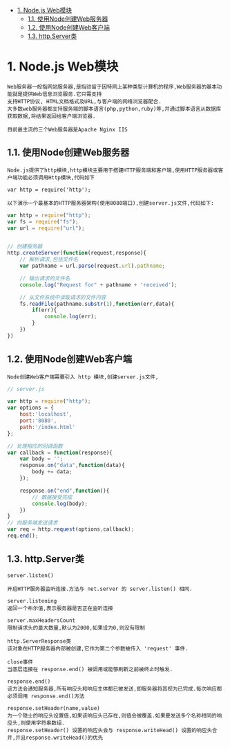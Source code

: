 <!-- TOC -->

- [1. Node.js Web模块](#1-nodejs-web模块)
    - [1.1. 使用Node创建Web服务器](#11-使用node创建web服务器)
    - [1.2. 使用Node创建Web客户端](#12-使用node创建web客户端)
    - [1.3. http.Server类](#13-httpserver类)

<!-- /TOC -->

# 1. Node.js Web模块

    Web服务器一般指网站服务器,是指驻留于因特网上某种类型计算机的程序,Web服务器的基本功能就是提供Web信息浏览服务.它只需支持
    支持HTTP协议, HTML文档格式及URL,与客户端的网络浏览器配合.
    大多数web服务器都支持服务端的脚本语言(php,python,ruby)等,并通过脚本语言从数据库获取数据,将结果返回给客户端浏览器.

    目前最主流的三个Web服务器是Apache Nginx IIS


## 1.1. 使用Node创建Web服务器

    Node.js提供了http模块,http模块主要用于搭建HTTP服务端和客户端,使用HTTP服务器或客户端功能必须调用Http模块,代码如下

    var http = require('http');

    以下演示一个最基本的HTTP服务器架构(使用8080端口),创建server.js文件,代码如下:
```js
var http = require("http");
var fs = require("fs");
var url = require("url");


// 创建服务器
http.createServer(function(request,response){
    // 解析请求,包括文件名
    var pathname = url.parse(request.url).pathname;

    // 输出请求的文件名
    console.log("Request for" + pathname + 'received');

    // 从文件系统中读取请求的文件内容
    fs.readFile(pathname.substr(1),function(err,data){
        if(err){
            console.log(err);
        }
    })
})
```

## 1.2. 使用Node创建Web客户端

    Node创建Web客户端需要引入 http 模块,创建server.js文件,
```js
// server.js

var http = require("http");
var options = {
    host:'localhost',
    port:'8080',
    path:'/index.html'
};

// 处理相应的回调函数
var callback = function(response){
    var body = '';
    response.on("data",function(data){
        body += data;
    });

    response.on("end",function(){
        // 数据接受完成
        console.log(body);
    })
}
// 向服务端发送请求
var req = http.request(options,callback);
req.end();
```

## 1.3. http.Server类

    server.listen()
    
    开启HTTP服务器监听连接.方法与 net.server 的 server.listen() 相同.

    server.listening
    返回一个布尔值,表示服务器是否正在监听连接

    server.maxHeadersCount
    限制请求头的最大数量,默认为2000,如果设为0,则没有限制

    http.ServerResponse类
    该对象在HTTP服务器内部被创建,它作为第二个参数被传入 'request' 事件.

    close事件
    当底层连接在 response.end() 被调用或能够刷新之前被终止时触发.

    response.end()
    该方法会通知服务器,所有响应头和响应主体都已被发送,即服务器将其视为已完成.每次响应都必须调用 response.end()方法
    
    response.setHeader(name,value)
    为一个隐士的响应头设置值,如果该响应头已存在,则值会被覆盖.如果要发送多个名称相同的响应头,则使用字符串数组.
    response.setHeader() 设置的响应头会与 response.writeHead() 设置的响应头合并,并且response.writeHead()的优先

    